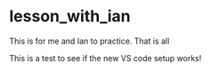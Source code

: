 # lesson_with_ian 

This is for me and Ian to practice. That is all 


This is a test to see if the new VS code setup works! 